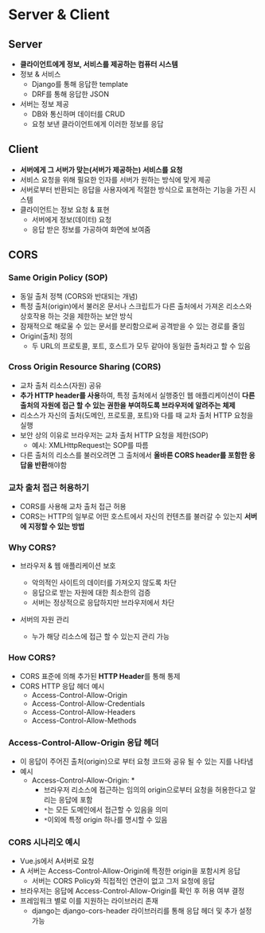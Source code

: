 # Server & Client

## Server

- **클라이언트에게 정보, 서비스를 제공하는 컴퓨터 시스템**
- 정보 & 서비스
  - Django를 통해 응답한 template
  - DRF를 통해 응답한 JSON
- 서버는 정보 제공
  - DB와 통신하며 데이터를 CRUD
  - 요청 보낸 클라이언트에게 이러한 정보를 응답



## Client

- **서버에게 그 서버가 맞는(서버가 제공하는) 서비스를 요청**
- 서비스 요청을 위해 필요한 인자를 서버가 원하는 방식에 맞게 제공
- 서버로부터 반환되는 응답을 사용자에게 적절한 방식으로 표현하는 기능을 가진 시스템
- 클라이언트는 정보 요청 & 표현
  - 서버에게 정보(데이터) 요청
  - 응답 받은 정보를 가공하여 화면에 보여줌



## CORS

### Same Origin Policy (SOP)

- 동일 출처 정책 (CORS와 반대되는 개념)
- 특정 출처(origin)에서 불러온 문서나 스크립트가 다른 출처에서 가져온 리소스와 상호작용 하는 것을 제한하는 보안 방식
- 잠재적으로 해로울 수 있는 문서를 분리함으로써 공격받을 수 있는 경로를 줄임
- Origin(출처) 정의
  - 두 URL의 프로토콜, 포트, 호스트가 모두 같아야 동일한 출처라고 할 수 있음



### Cross Origin Resource Sharing (CORS)

- 교차 출처 리소스(자원) 공유
- **추가 HTTP  header를 사용**하여, 특정 출처에서 실행중인 웹 애플리케이션이 **다른 출처의 자원에 접근 할 수 있는 권한을 부여하도록 브라우저에 알려주는 체제**
- 리소스가 자신의 출처(도메인, 프로토콜, 포트)와 다를 때 교차 출처 HTTP 요청을 실행
- 보안 상의 이유로 브라우저는 교차 출처 HTTP 요청을 제한(SOP)
  - 예시: XMLHttpRequest는 SOP를 따름
- 다른 출처의 리소스를 불러오려면 그 출처에서 **올바른 CORS header를 포함한 응답을 반환**해야함



### 교차 출처 접근 허용하기

- CORS를 사용해 교차 출처 접근 허용
- CORS는 HTTP의 일부로 어떤 호스트에서 자신의 컨텐츠를 불러갈 수 있는지 **서버에 지정할 수 있는 방법**



### Why CORS?

- 브라우저 & 웹 애플리케이션 보호

  - 악의적인 사이트의 데이터를 가져오지 않도록 차단
  - 응답으로 받는 자원에 대한 최소한의 검증
  - 서버는 정상적으로 응답하지만 브라우저에서 차단

  

- 서버의 자원 관리

  - 누가 해당 리소스에 접근 할 수 있는지 관리 가능



### How CORS?

- CORS 표준에 의해 추가된 **HTTP Header**를 통해 통제
- CORS HTTP 응답 헤더 예시
  - Access-Control-Allow-Origin 
  - Access-Control-Allow-Credentials
  - Access-Control-Allow-Headers
  - Access-Control-Allow-Methods



### Access-Control-Allow-Origin 응답 헤더

- 이 응답이 주어진 출처(origin)으로 부터 요청 코드와 공유 될 수 있는 지를 나타냄
- 예시
  - Access-Control-Allow-Origin: *
    - 브라우저 리소스에 접근하는 임의의 origin으로부터 요청을 허용한다고 알리는 응답에 포함
    - `*`는 모든 도메인에서 접근할 수 있음을 의미
    - `*`이외에 특정 origin 하나를 명시할 수 있음



### CORS 시나리오 예시

- Vue.js에서 A서버로 요청
- A 서버는 Access-Control-Allow-Origin에 특정한 origin을 포함시켜 응답
  - 서버는 CORS Policy와 직접적인 연관이 없고 그저 요청에 응답
- 브라우저는 응답에 Access-Control-Allow-Origin를 확인 후 허용 여부 결정
- 프레임워크 별로 이를 지원하는 라이브러리 존재
  - django는 django-cors-header 라이브러리를 통해 응답 헤더 및 추가 설정 가능









